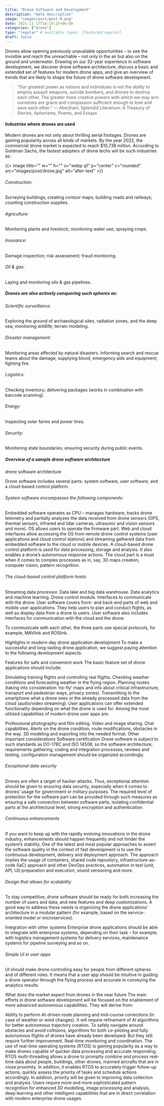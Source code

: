 ```yaml
---
title: "Drone Software and Development"
description: "meta description"
image: "images/post/post-8.png"
date: 2021-11-17T18:19:25+06:00
categories: ["drone"]
type: "regular" # available types: [featured/regular]
draft: false
---
```


Drones allow opening previously unavailable opportunities – to see the invisible and reach the unreachable – not only in the air but also on the ground and underwater. Drawing on our 32-year experience in software development, we discover drone software architecture, discuss a basic and extended set of features for modern drone apps, and give an overview of trends that are likely to shape the future of drone software development.



> “Our greatest power as nations and individuals is not the ability to employ assault weapons, suicide bombers, and drones to destroy each other. The greater more creative powers with which we may arm ourselves are grace and compassion sufficient enough to love and save each other.” ― Aberjhani, Splendid Literarium: A Treasury of Stories, Aphorisms, Poems, and Essays

#### Industries where drones are used
Modern drones are not only about thrilling aerial footages. Drones are gaining popularity across all kinds of markets. By the year 2022, the commercial drone market is expected to reach $10,738 million. According to Goldman Sachs, the fastest adopters of drone techs will be such industries as:

{{< image title="" w="" h="" o="webp q1" p="center" c="rounded" src="images/post/drone.jpg" alt="alter-text" >}}

###### Construction: 
Surveying buildings; creating contour maps; building roads and railways; counting construction supplies.

###### Agriculture: 
Monitoring plants and livestock; monitoring water use; spraying crops.

###### Insurance:
Damage inspection; risk assessment; fraud monitoring.

###### Oil & gas:
Laying and monitoring oils & gas pipelines.

##### Drones are also actively conquering such spheres as:

###### Scientific surveillance:
Exploring the ground of archaeological sites, radiation zones, and the deep sea; monitoring wildlife; terrain modeling.

###### Disaster management: 
Monitoring areas affected by natural disasters. Informing search and rescue teams about the damage; supplying blood, emergency aids and equipment; fighting fire.

###### Logistics: 
Checking inventory; delivering packages (works in combination with barcode scanning).

###### Energy: 
Inspecting solar farms and power lines.

###### Security: 
Monitoring state boundaries; ensuring security during public events.

##### Overview of a sample drone software architecture
drone software architecture

Drone software includes several parts: system software, user software, and a cloud-based control platform.

###### System software encompasses the following components:

Embedded software operates as CPU – manages hardware, tracks drone telemetry and partially analyzes the data received from drone sensors (GPS, thermal sensors, infrared and lidar cameras, ultrasonic and vision sensors and more).
OS allows users to operate the firmware part.
Web and cloud interfaces allow accessing the OS from remote drone control systems (user applications and cloud control stations) and streaming gathered data from embedded software to the cloud or mobile devices.
A cloud-based drone control platform is used for data processing, storage and analysis. It also enables a drone’s autonomous response actions. The cloud part is a must when it comes to complex processes as in, say, 3D maps creation, computer vision, pattern recognition.

###### The cloud-based control platform hosts:

Streaming data processor.
Data lake and big data warehouse.
Data analytics and machine learning.
Drone control module.
Interfaces to communicate with the drone.
User software covers front- and back-end parts of web and mobile user applications. They help users to plan and conduct flights, as well as display data from a drone to users. User software also includes interfaces for communication with the cloud and the drone.

To communicate with each other, the three parts use special protocols, for example, MAVlink and ROSlink.

Highlights in modern-day drone application development
To make a successful and long-lasting drone application, we suggest paying attention to the following development aspects:

Features for safe and convenient work
The basic feature set of drone applications should include:

Simulating training flights and controlling real flights.
Checking weather conditions and forecasting weather in the flying region.
Planning routes (taking into consideration ‘no-fly’ maps and info about critical infrastructure, transport and pedestrian ways, privacy zones).
Transmitting to the smartphone what a drone sees or the already processed data from the cloud (audio/video streaming).
User applications can offer extended functionality depending on what the drone is used for. Among the most utilized capabilities of modern drone user apps are:

Professional photography and film editing.
Video and image sharing.
Chat capabilities.
Alerts on the drone condition, route modifications, obstacles in the way.
3D modeling and exporting into the needed format.
Other important considerations
Software certification
Drone software is subject to such standards as DO-178C and ISO 14508, so the software architecture, requirements gathering, coding and integration processes, reviews and testing, configuration management should be organized accordingly.

###### Exceptional data security
Drones are often a target of hacker attacks. Thus, exceptional attention should be given to ensuring data security, especially when it comes to drones’ usage for government or military purposes. The required level of protection for the software part can be provided through such measures as ensuring a safe connection between software parts, isolating confidential parts at the architectural level, strong encryption and authentication.

###### Continuous enhancements
If you want to keep up with the rapidly evolving innovations in the drone industry, enhancements should happen frequently and not hinder the system’s stability. One of the latest and most popular approaches to assert the software quality in the context of fast development is to use the continuous development, delivery and deployment approach. The approach implies the usage of containers, shared code repository, infrastructure-as-code (IaC) approach and other DevOps practices, automation in test (unit, API, UI) preparation and execution, sound versioning and more.

###### Design that allows for scalability
To stay competitive, drone software should be ready for both increasing the number of users and data, and new features and deep customizations. A good way to address these needs is organizing the drone applications’ architecture in a modular pattern (for example, based on the service-oriented model or microservices).

Integration with other systems
Enterprise drone applications should be able to integrate with enterprise systems, depending on their task – for example, with logistics management systems for delivery services, maintenance systems for pipeline surveying and so on.

###### Simple UI in user apps
UI should make drone controlling easy for people from different spheres and of different roles. It means that a user app should be intuitive in guiding a drone operator through the flying process and accurate in conveying the analytics results.

What does the market expect from drones in the near future
The main efforts in drone software development will be focused on the enablement of more advanced autonomous capabilities. They will derive from:

Ability to perform AI-driven route planning and mid-course corrections (in case of weather or wind changes). It will require refinement of AI algorithms for better autonomous trajectory creation. To safely navigate around obstacles and avoid collisions, algorithms for both co-piloting and fully autonomous flights of drones have already been developed. But they still require further improvement.
Real-time monitoring and coordination. The use of real-time operating systems (RTOS) is gaining popularity as a way to make drones capable of quicker data processing and accurate responding. RTOS multi-threading allows a drone to promptly combine and process real-time data about people, buildings, other drones, manned aircrafts that are in close proximity. In addition, it enables RTOS to accurately trigger follow-up actions, quickly assess the priority of tasks and schedule actions accordingly.
In addition, priority will be given to improving data collection and analysis. Users require more and more sophisticated pattern recognition for enhanced 3D modelling, image processing and analysis, deep learning and other intelligent capabilities that are in direct correlation with modern enterprise drone usages.

